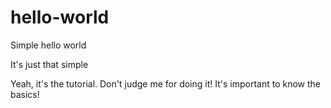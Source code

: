 # hello-world
Simple hello world

It's just that simple

Yeah, it's the tutorial. Don't judge me for doing it! It's important to know the basics!

